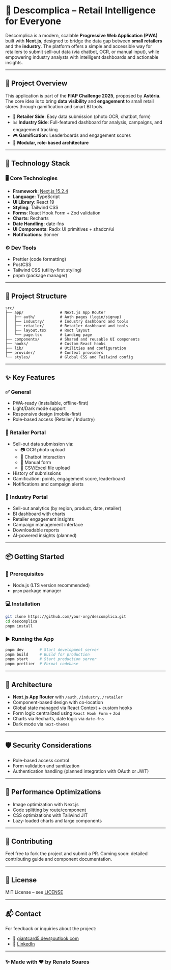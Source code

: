 # 🧠 Descomplica – Retail Intelligence for Everyone

Descomplica is a modern, scalable **Progressive Web Application (PWA)** built with **Next.js**, designed to bridge the data gap between **small retailers** and the **industry**. The platform offers a simple and accessible way for retailers to submit sell-out data (via chatbot, OCR, or manual input), while empowering industry analysts with intelligent dashboards and actionable insights.

---

## 🚀 Project Overview

This application is part of the **FIAP Challenge 2025**, proposed by **Astéria**. The core idea is to bring **data visibility** and **engagement** to small retail stores through gamification and smart BI tools.

- 📱 **Retailer Side**: Easy data submission (photo OCR, chatbot, form)
- 📊 **Industry Side**: Full-featured dashboard for analysis, campaigns, and engagement tracking
- 🎮 **Gamification**: Leaderboards and engagement scores
- 🧩 **Modular, role-based architecture**

---

## 🧰 Technology Stack

### 🖥️ Core Technologies
- **Framework**: [Next.js 15.2.4](https://nextjs.org/)
- **Language**: TypeScript
- **UI Library**: React 19
- **Styling**: Tailwind CSS
- **Forms**: React Hook Form + Zod validation
- **Charts**: Recharts
- **Date Handling**: date-fns
- **UI Components**: Radix UI primitives + shadcn/ui
- **Notifications**: Sonner

### ⚙️ Dev Tools
- Prettier (code formatting)
- PostCSS
- Tailwind CSS (utility-first styling)
- pnpm (package manager)

---

## 📁 Project Structure

```
src/
├── app/                # Next.js App Router
│   ├── auth/           # Auth pages (login/signup)
│   ├── industry/       # Industry dashboard and tools
│   ├── retailer/       # Retailer dashboard and tools
│   ├── layout.tsx      # Root layout
│   └── page.tsx        # Landing page
├── components/         # Shared and reusable UI components
├── hooks/              # Custom React hooks
├── lib/                # Utilities and configuration
├── provider/           # Context providers
└── styles/             # Global CSS and Tailwind config
```

---

## ✨ Key Features

### ✅ General
- PWA-ready (installable, offline-first)
- Light/Dark mode support
- Responsive design (mobile-first)
- Role-based access (Retailer / Industry)

### 🛒 Retailer Portal
- Sell-out data submission via:
  - 📷 OCR photo upload
  - 💬 Chatbot interaction
  - 📝 Manual form
  - 📂 CSV/Excel file upload
- History of submissions
- Gamification: points, engagement score, leaderboard
- Notifications and campaign alerts

### 🏢 Industry Portal
- Sell-out analytics (by region, product, date, retailer)
- BI dashboard with charts
- Retailer engagement insights
- Campaign management interface
- Downloadable reports
- AI-powered insights (planned)

---

## 📦 Getting Started

### 🔧 Prerequisites
- Node.js (LTS version recommended)
- `pnpm` package manager

### 💻 Installation

```bash
git clone https://github.com/your-org/descomplica.git
cd descomplica
pnpm install
```

### ▶️ Running the App

```bash
pnpm dev       # Start development server
pnpm build     # Build for production
pnpm start     # Start production server
pnpm prettier  # Format codebase
```

---

## 🧱 Architecture

- **Next.js App Router** with `/auth`, `/industry`, `/retailer`
- Component-based design with co-location
- Global state managed via React Context + custom hooks
- Form logic centralized using `React Hook Form` + `Zod`
- Charts via Recharts, date logic via `date-fns`
- Dark mode via `next-themes`

---

## 🛡️ Security Considerations
- Role-based access control
- Form validation and sanitization
- Authentication handling (planned integration with OAuth or JWT)

---

## 🚀 Performance Optimizations
- Image optimization with Next.js
- Code splitting by route/component
- CSS optimizations with Tailwind JIT
- Lazy-loaded charts and large components

---

## 🤝 Contributing

Feel free to fork the project and submit a PR. Coming soon: detailed contributing guide and component documentation.

---

## 📄 License

MIT License – see [LICENSE](./LICENSE)

---

## 📬 Contact

For feedback or inquiries about the project:

- 📧 giantcard5.dev@outlook.com
- 💼 [LinkedIn](https://www.linkedin.com/in/renato-soares-b5019a1b9/)

---

### ✨ Made with ❤️ by Renato Soares